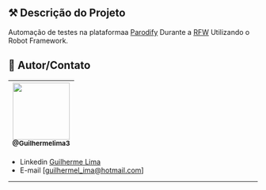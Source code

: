 ## ⚒ Descrição do Projeto 
Automação de testes na plataformaa [Parodify](http://parodify.qaninja.com.br/) Durante a [RFW](https://robotframework.com.br/week?blog=2tj0r8p4l&video=xyaoekpc) Utilizando o Robot Framework.

## 📌 Autor/Contato

| [<img src="https://avatars1.githubusercontent.com/u/62215470?s=460&u=c6dc439e77463ced6dd781733712708b5fbdde65&v=4" width=115><br><sub>@Guilhermelima3</sub>](https://github.com/Guilhermelima3) |
| :---: |


- Linkedin  [Guilherme Lima](https://www.linkedin.com/in/guilherme-lima-marinho-242635196)
- E-mail [guilhermel_ima@hotmail.com]
---

